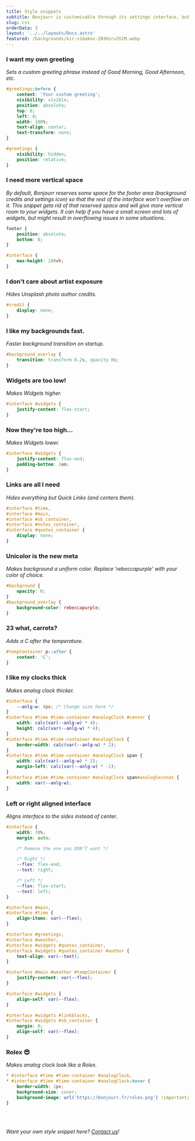```yaml
---
title: Style snippets
subtitle: Bonjourr is customisable through its settings interface, but there are many more things you can do! Copy and paste those style snippets in their dedicated section of the settings to unlock some new possibilities.
slug: css
orderData: 3
layout: '../../layouts/Docs.astro'
featured: /backgrounds/kir-simakov-ZN3Hsru3SIM.webp
---
```


### I want my own greeting

_Sets a custom greeting phrase instead of Good Morning, Good Afternoon, etc._

```css
#greetings:before {
	content: 'Your custom greeting';
	visibility: visible;
	position: absolute;
	top: 0;
	left: 0;
	width: 100%;
	text-align: center;
	text-transform: none;
}

#greetings {
	visibility: hidden;
	position: relative;
}
```

### I need more vertical space

_By default, Bonjourr reserves some space for the footer area (background credits and settings icon) so that the rest of the interface won't overflow on it. This snippet gets rid of that reserved space and will give more vertical room to your widgets. It can help if you have a small screen and lots of widgets, but might result in overflowing issues in some situations._

```css
footer {
	position: absolute;
	bottom: 0;
}

#interface {
	max-height: 100vh;
}
```

### I don't care about artist exposure

_Hides Unsplash photo author credits._

```css
#credit {
	display: none;
}
```

### I like my backgrounds fast.

_Faster background transition on startup._

```css
#background_overlay {
	transition: transform 0.2s, opacity 0s;
}
```

### Widgets are too low!

_Makes Widgets higher._

```css
#interface #widgets {
	justify-content: flex-start;
}
```

### Now they're too high...

_Makes Widgets lower._

```css
#interface #widgets {
	justify-content: flex-end;
	padding-bottom: 2em;
}
```

### Links are all I need

_Hides everything but Quick Links (and centers them)._

```css
#interface #time,
#interface #main,
#interface #sb_container,
#interface #notes_container,
#interface #quotes_container {
	display: none;
}
```

### Unicolor is the new meta

_Makes background a uniform color. Replace 'rebeccapurple' with your color of choice._

```css
#background {
	opacity: 0;
}
#background_overlay {
	background-color: rebeccapurple;
}
```

### 23 what, carrots?

_Adds a C after the temperature._

```css
#tempContainer p::after {
	content: 'C';
}
```

### I like my clocks thick

_Makes analog clock thicker._

```css
#interface {
	--anlg-w: 4px; /* Change size here */
}
#interface #time #time-container #analogClock #center {
	width: calc(var(--anlg-w) * 4);
	height: calc(var(--anlg-w) * 4);
}
#interface #time #time-container #analogClock {
	border-width: calc(var(--anlg-w) * 2);
}
#interface #time #time-container #analogClock span {
	width: calc(var(--anlg-w) * 2);
	margin-left: calc(var(--anlg-w) * -1);
}
#interface #time #time-container #analogClock span#analogSeconds {
	width: var(--anlg-w);
}
```

### Left or right aligned interface

_Aligns interface to the sides instead of center._

```css
#interface {
	width: 70%;
	margin: auto;

	/* Remove the one you DON'T want */

	/* Right */
	--flex: flex-end;
	--text: right;

	/* Left */
	--flex: flex-start;
	--text: left;
}

#interface #main,
#interface #time {
	align-items: var(--flex);
}

#interface #greetings,
#interface #weather,
#interface #widgets #quotes_container,
#interface #widgets #quotes_container #author {
	text-align: var(--text);
}

#interface #main #weather #tempContainer {
	justify-content: var(--flex);
}

#interface #widgets {
	align-self: var(--flex);
}

#interface #widgets #linkblocks,
#interface #widgets #sb_container {
	margin: 0;
	align-self: var(--flex);
}
```

### Rolex 😎

_Makes analog clock look like a Rolex._

```css
* #interface #time #time-container #analogClock,
* #interface #time #time-container #analogClock:hover {
	border-width: 1px;
	background-size: cover;
	background-image: url('https://bonjourr.fr/rolex.png') !important;
}
```

<br><br>

_Want your own style snippet here? [Contact us](/#further)!_
